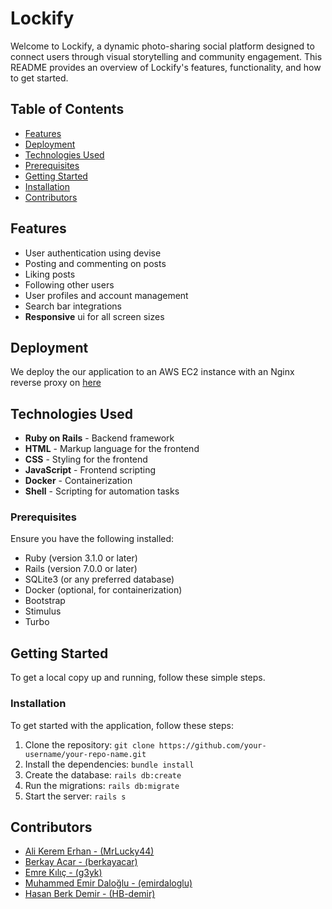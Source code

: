 # Lockify

Welcome to Lockify, a dynamic photo-sharing social platform designed to connect users through visual storytelling and community engagement. This README provides an overview of Lockify's features, functionality, and how to get started.

## Table of Contents

- [Features](#features)
- [Deployment](#deployment)
- [Technologies Used](#technologies-used)
- [Prerequisites](#prerequisites)
- [Getting Started](#getting-started)
- [Installation](#installation)
- [Contributors](#contributors)

## Features

- User authentication using devise
- Posting and commenting on posts
- Liking posts
- Following other users
- User profiles and account management
- Search bar integrations
- **Responsive** ui for all screen sizes

## Deployment

We deploy the our application to an AWS EC2 instance with an Nginx reverse proxy on [here](http://16.170.148.136/)

## Technologies Used

- **Ruby on Rails** - Backend framework
- **HTML** - Markup language for the frontend
- **CSS** - Styling for the frontend
- **JavaScript** - Frontend scripting
- **Docker** - Containerization
- **Shell** - Scripting for automation tasks

### Prerequisites

Ensure you have the following installed:

- Ruby (version 3.1.0 or later)
- Rails (version 7.0.0 or later)
- SQLite3 (or any preferred database)
- Docker (optional, for containerization)
- Bootstrap
- Stimulus
- Turbo

## Getting Started

To get a local copy up and running, follow these simple steps.

### Installation

To get started with the application, follow these steps:

1. Clone the repository: `git clone https://github.com/your-username/your-repo-name.git`
2. Install the dependencies: `bundle install`
3. Create the database: `rails db:create`
4. Run the migrations: `rails db:migrate`
5. Start the server: `rails s`

## Contributors

- [Ali Kerem Erhan - (MrLucky44)](https://github.com/MrLucky44)
- [Berkay Acar - (berkayacar)](https://github.com/berkayacar)
- [Emre Kılıç - (g3yk)](https://github.com/g3yk)
- [Muhammed Emir Daloğlu - (emirdaloglu)](https://github.com/emirdaloglu)
- [Hasan Berk Demir - (HB-demir)](https://github.com/HB-demir)

